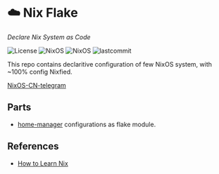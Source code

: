<h1 align="left">☁️ Nix Flake</h1>
<p align="left">
    <em>Declare Nix System as Code</em>
</p>

<p align="left">
    <img src="https://custom-icon-badges.herokuapp.com/github/license/yqlbu/nixos-config?logo=law&color=orange" alt="License"/>
    <img src="https://img.shields.io/static/v1?logo=nixos&logoColor=white&label=&message=Built%20with%20Nix&color=41439a" alt="NixOS"/>
    <img src="https://custom-icon-badges.herokuapp.com/badge/nixos-23.05-navy.svg?logo=nixos&logoColor=white" alt="NixOS">
    <img src="https://custom-icon-badges.herokuapp.com/github/last-commit/yqlbu/nixos-config?logo=history&logoColor=white" alt="lastcommit"/>
</p>

This repo contains declaritive configuration of few NixOS system, with ~100% config Nixfied.

[NixOS-CN-telegram](https://t.me/nixos_zhcn)

## Parts

- [home-manager](https://github.com/nix-community/home-manager) configurations as flake module.

## References

- [How to Learn Nix](https://ianthehenry.com/posts/how-to-learn-nix)
